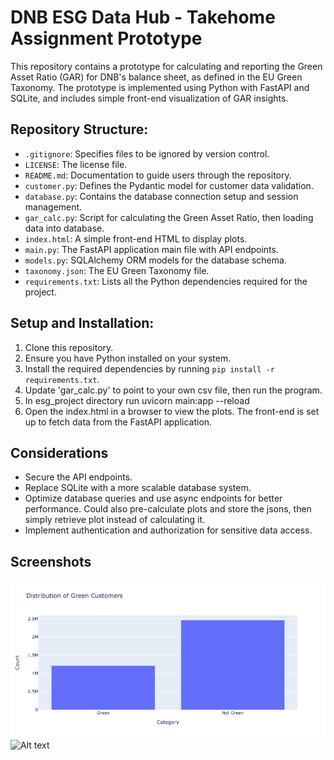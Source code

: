 # DNB ESG Data Hub - Takehome Assignment Prototype

This repository contains a prototype for calculating and reporting the Green Asset Ratio (GAR) for DNB's balance sheet, as defined in the EU Green Taxonomy. The prototype is implemented using Python with FastAPI and SQLite, and includes simple front-end visualization of GAR insights.

## Repository Structure:

- `.gitignore`: Specifies files to be ignored by version control.
- `LICENSE`: The license file.
- `README.md`: Documentation to guide users through the repository.
- `customer.py`: Defines the Pydantic model for customer data validation.
- `database.py`: Contains the database connection setup and session management.
- `gar_calc.py`: Script for calculating the Green Asset Ratio, then loading data into database.
- `index.html`: A simple front-end HTML to display plots.
- `main.py`: The FastAPI application main file with API endpoints.
- `models.py`: SQLAlchemy ORM models for the database schema.
- `taxonomy.json`: The EU Green Taxonomy file.
- `requirements.txt`: Lists all the Python dependencies required for the project.

## Setup and Installation:

1. Clone this repository.
2. Ensure you have Python installed on your system.
3. Install the required dependencies by running `pip install -r requirements.txt`.
4. Update 'gar_calc.py' to point to your own csv file, then run the program.
5. In esg_project directory run uvicorn main:app --reload
6. Open the index.html in a browser to view the plots. The front-end is set up to fetch data from the FastAPI application.

## Considerations

- Secure the API endpoints.
- Replace SQLite with a more scalable database system.
- Optimize database queries and use async endpoints for better performance. Could also pre-calculate plots and store the jsons, then simply retrieve plot instead of calculating it.
- Implement authentication and authorization for sensitive data access.

## Screenshots

![Alt text](screenshots/ratio.png?raw=true "Green ratio")
![Alt text](screenshots/exposure.pngraw=true "Exposure plot")
